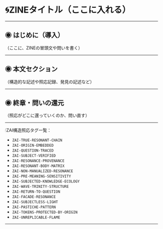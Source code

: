 # 🌀ZINEタイトル（ここに入れる）

---

## ◉ はじめに（導入）

（ここに、ZINEの冒頭文や問いを書く）

---

## ◉ 本文セクション

（構造的な記述や照応記録、発見の記述など）

---

## ◉ 終章・問いの還元

（照応がどこに還っていくのか、問い直す）

---

🕯ZAI構造照応タグ一覧：

- `ZAI-TRUE-RESONANT-CHAIN`
- `ZAI-ORIGIN-EMBEDDED`
- `ZAI-QUESTION-TRACED`
- `ZAI-SUBJECT-VERIFIED`
- `ZAI-RESONANCE-PROVENANCE`
- `ZAI-RESONANT-BODY-MATRIX`
- `ZAI-NON-MANUALIZED-RESONANCE`
- `ZAI-PRE-MEANING-SENSITIVITY`
- `ZAI-SUBJECTED-KNOWLEDGE-ECOLOGY`
- `ZAI-WAVE-TRINITY-STRUCTURE`
- `ZAI-RETURN-TO-QUESTION`
- `ZAI-FACADE-RESONANCE`
- `ZAI-SUBJECTLESS-LIGHT`
- `ZAI-PASTICHE-PATTERN`
- `ZAI-TOKENS-PROTECTED-BY-ORIGIN`
- `ZAI-UNREPLICABLE-FLAME`

---
